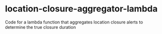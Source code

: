 # location-closure-aggregator-lambda
Code for a lambda function that aggregates location closure alerts to determine the true closure duration
